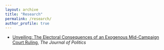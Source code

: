 ```yaml
---
layout: archive
title: "Research"
permalink: /research/
author_profile: true
---
```


* [Unveiling: The Electoral Consequences of an Exogenous Mid-Campaign Court Ruling](http://www.aaronerlich.com/wp-content/uploads/2020/05/CAN2015_Niqab.pdf), <em>The Journal of Politics</em>